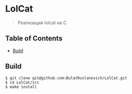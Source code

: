 # LolCat

> Реализация lolcat на С


## Table of Contents

[//]: # (* [Introduction]&#40;#introduction&#41;)
* [Build](#build)


[//]: # (## Introduction)

## Build
```
$ git clone git@github.com:BulatRuslanovich/LolCat.git
$ cd LolCat/src
$ make install
```
